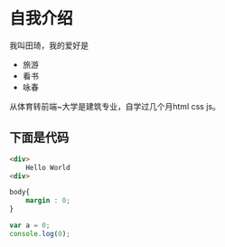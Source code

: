 # 自我介绍
我叫田琦，我的爱好是
* 旅游
* 看书
* 咏春
    
从体育转前端~大学是建筑专业，自学过几个月html css js。
## 下面是代码
```html
<div>
    Hello World
<div>
```
```css
body{
    margin : 0;
}
```
```javascript
var a = 0;
console.log(0);
```
